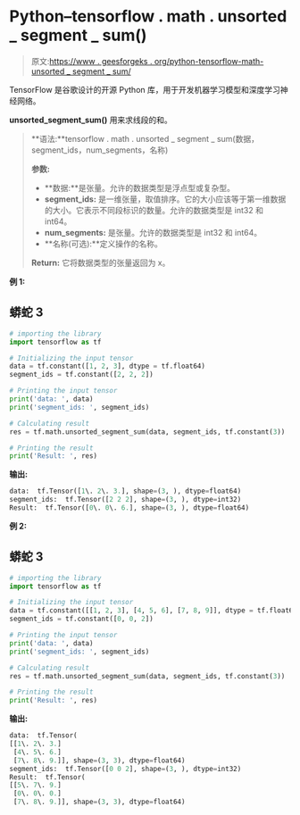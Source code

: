 # Python–tensorflow . math . unsorted _ segment _ sum()

> 原文:[https://www . geesforgeks . org/python-tensorflow-math-unsorted _ segment _ sum/](https://www.geeksforgeeks.org/python-tensorflow-math-unsorted_segment_sum/)

TensorFlow 是谷歌设计的开源 Python 库，用于开发机器学习模型和深度学习神经网络。

**unsorted_segment_sum()** 用来求线段的和。

> **语法:**tensorflow . math . unsorted _ segment _ sum(数据，segment_ids，num_segments，名称)
> 
> **参数:**
> 
> *   **数据:**是张量。允许的数据类型是浮点型或复杂型。
> *   **segment_ids:** 是一维张量，取值排序。它的大小应该等于第一维数据的大小。它表示不同段标识的数量。允许的数据类型是 int32 和 int64。
> *   **num_segments:** 是张量。允许的数据类型是 int32 和 int64。
> *   **名称(可选):**定义操作的名称。
> 
> **Return:** 它将数据类型的张量返回为 x。

**例 1:**

## 蟒蛇 3

```py
# importing the library
import tensorflow as tf

# Initializing the input tensor
data = tf.constant([1, 2, 3], dtype = tf.float64)
segment_ids = tf.constant([2, 2, 2])

# Printing the input tensor
print('data: ', data)
print('segment_ids: ', segment_ids)

# Calculating result
res = tf.math.unsorted_segment_sum(data, segment_ids, tf.constant(3))

# Printing the result
print('Result: ', res)
```

**输出:**

```py
data:  tf.Tensor([1\. 2\. 3.], shape=(3, ), dtype=float64)
segment_ids:  tf.Tensor([2 2 2], shape=(3, ), dtype=int32)
Result:  tf.Tensor([0\. 0\. 6.], shape=(3, ), dtype=float64)

```

**例 2:**

## 蟒蛇 3

```py
# importing the library
import tensorflow as tf

# Initializing the input tensor
data = tf.constant([[1, 2, 3], [4, 5, 6], [7, 8, 9]], dtype = tf.float64)
segment_ids = tf.constant([0, 0, 2])

# Printing the input tensor
print('data: ', data)
print('segment_ids: ', segment_ids)

# Calculating result
res = tf.math.unsorted_segment_sum(data, segment_ids, tf.constant(3))

# Printing the result
print('Result: ', res)
```

**输出:**

```py
data:  tf.Tensor(
[[1\. 2\. 3.]
 [4\. 5\. 6.]
 [7\. 8\. 9.]], shape=(3, 3), dtype=float64)
segment_ids:  tf.Tensor([0 0 2], shape=(3, ), dtype=int32)
Result:  tf.Tensor(
[[5\. 7\. 9.]
 [0\. 0\. 0.]
 [7\. 8\. 9.]], shape=(3, 3), dtype=float64)

```